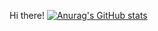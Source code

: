 Hi there!
[![Anurag's GitHub stats](https://github-readme-stats.vercel.app/api?username=anuraghazra)](https://github.com/Liszt-Fly/github-readme-stats)
